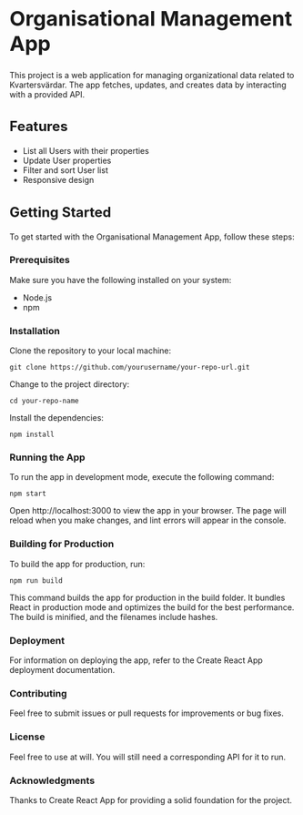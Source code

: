 <h1 style="font-size: 36px; font-weight: bold;">Organisational Management App</h1>

<p>This project is a web application for managing organizational data related to Kvartersvärdar. The app fetches, updates, and creates data by interacting with a provided API.</p>

<h2 style="font-size: 24px; font-weight: bold;">Features</h2>

<ul>
    <li>List all Users with their properties</li>
    <li>Update User properties</li>
    <li>Filter and sort User list</li>
    <li>Responsive design</li>
</ul>

<h2 style="font-size: 24px; font-weight: bold;">Getting Started</h2>

<p>To get started with the Organisational Management App, follow these steps:</p>

<h3 style="font-weight: bold;">Prerequisites</h3>

<p>Make sure you have the following installed on your system:</p>

<ul>
    <li>Node.js</li>
    <li>npm</li>
</ul>

<h3 style="font-weight: bold;">Installation</h3>

<p>Clone the repository to your local machine:</p>

<pre><code>git clone https://github.com/yourusername/your-repo-url.git</code></pre>

<p>Change to the project directory:</p>

<pre><code>cd your-repo-name</code></pre>

<p>Install the dependencies:</p>

<pre><code>npm install</code></pre>

<h3 style="font-weight: bold;">Running the App</h3>

<p>To run the app in development mode, execute the following command:</p>

<pre><code>npm start</code></pre>

<p>Open http://localhost:3000 to view the app in your browser. The page will reload when you make changes, and lint errors will appear in the console.</p>

<h3 style="font-weight: bold;">Building for Production</h3>

<p>To build the app for production, run:</p>

<pre><code>npm run build</code></pre>

<p>This command builds the app for production in the build folder. It bundles React in production mode and optimizes the build for the best performance. The build is minified, and the filenames include hashes.</p>

<h3 style="font-weight: bold;">Deployment</h3>

<p>For information on deploying the app, refer to the Create React App deployment documentation.</p>

<h3 style="font-weight: bold;">Contributing</h3>

<p>Feel free to submit issues or pull requests for improvements or bug fixes.</p>

<h3 style="font-weight: bold;">License</h3>

<p>Feel free to use at will. You will still need a corresponding API for it to run.</p>

<h3 style="font-weight: bold;">Acknowledgments</h3>

<p>Thanks to Create React App for providing a solid foundation for the project.</p>
